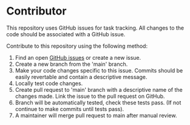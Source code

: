 # Contributor
This repository uses GitHub issues for task tracking. All changes to the code should be associated with a GitHub issue.

Contribute to this repository using the following method:
1. Find an open [GitHub issues](https://github.com/i3drobotics/phase-sharp/issues) or create a new issue.
2. Create a new branch from the 'main' branch.
3. Make your code changes specific to this issue. Commits should be easily revertable and contain a descriptive message. 
4. Locally test code changes.
5. Create pull request to 'main' branch with a descriptive name of the changes made. Link the issue to the pull request on GitHub.
6. Branch will be automatically tested, check these tests pass. (If not continue to make commits until tests pass).
7. A maintainer will merge pull request to main after manual review.